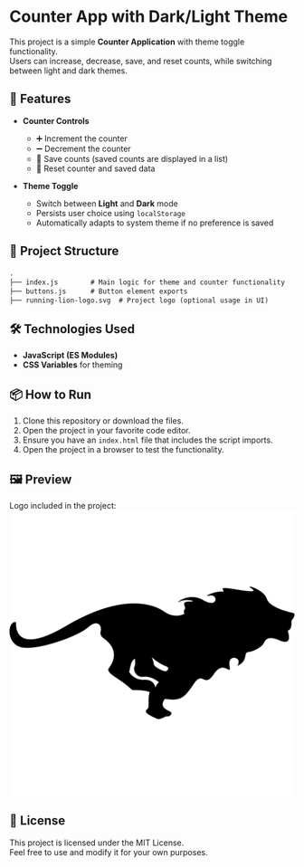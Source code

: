 # Counter App with Dark/Light Theme

This project is a simple **Counter Application** with theme toggle functionality.  
Users can increase, decrease, save, and reset counts, while switching between light and dark themes.

## 🚀 Features

- **Counter Controls**
  - ➕ Increment the counter
  - ➖ Decrement the counter
  - 💾 Save counts (saved counts are displayed in a list)
  - 🔄 Reset counter and saved data

- **Theme Toggle**
  - Switch between **Light** and **Dark** mode
  - Persists user choice using `localStorage`
  - Automatically adapts to system theme if no preference is saved

## 📂 Project Structure

```
.
├── index.js        # Main logic for theme and counter functionality
├── buttons.js      # Button element exports
├── running-lion-logo.svg  # Project logo (optional usage in UI)
```

## 🛠️ Technologies Used

- **JavaScript (ES Modules)**  
- **CSS Variables** for theming  

## 📦 How to Run

1. Clone this repository or download the files.
2. Open the project in your favorite code editor.
3. Ensure you have an `index.html` file that includes the script imports.
4. Open the project in a browser to test the functionality.

## 🖼️ Preview

Logo included in the project:  
![Logo](./running-lion-logo.svg)

## 📜 License

This project is licensed under the MIT License.  
Feel free to use and modify it for your own purposes.


